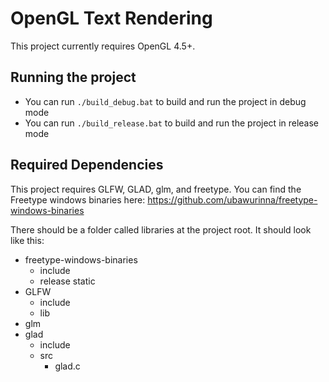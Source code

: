 # OpenGL Text Rendering
This project currently requires OpenGL 4.5+.

## Running the project
- You can run ```./build_debug.bat``` to build and run the project in debug mode
- You can run ```./build_release.bat``` to build and run the project in release mode

## Required Dependencies
This project requires GLFW, GLAD, glm, and freetype.
You can find the Freetype windows binaries here: https://github.com/ubawurinna/freetype-windows-binaries

There should be a folder called libraries at the project root. It should look like this:
- freetype-windows-binaries
    - include
    - release static
- GLFW
    - include
    - lib
- glm
- glad
    - include
    - src
        - glad.c